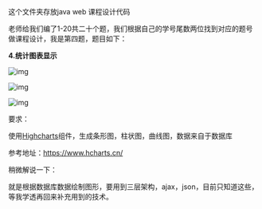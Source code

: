 这个文件夹存放java web 课程设计代码<br/>

老师给我们编了1-20共二十个题，我们根据自己的学号尾数两位找到对应的题号做课程设计，我是第四题，题目如下：

**4.统计图表显示**

![img](file:///C:\Users\12709\AppData\Local\Temp\ksohtml9284\wps1.jpg) 

![img](file:///C:\Users\12709\AppData\Local\Temp\ksohtml9284\wps2.jpg) 

![img](file:///C:\Users\12709\AppData\Local\Temp\ksohtml9284\wps3.jpg) 

要求：

使用[Highcharts](https://www.hcharts.cn/demo/highcharts)组件，生成条形图，柱状图，曲线图，数据来自于数据库

 

参考地址：https://www.hcharts.cn/



稍微解说一下：

就是根据数据库数据绘制图形，要用到三层架构，ajax，json，目前只知道这些，等我学透再回来补充用到的技术。

